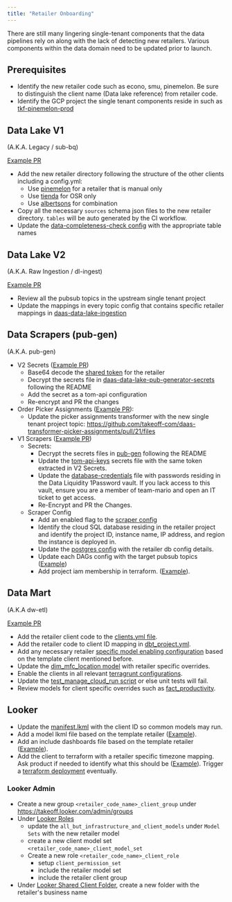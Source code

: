 ```yaml
---
title: "Retailer Onboarding"
---
```


There are still many lingering single-tenant components that the data pipelines rely on along with the lack of detecting
new retailers.
Various components within the data domain need to be updated prior to launch.

## Prerequisites

* Identify the new retailer code such as econo, smu, pinemelon. Be sure to distinguish the client name (Data lake
  reference) from retailer code.
* Identify the GCP project the single tenant components reside in such
  as [tkf-pinemelon-prod](https://console.cloud.google.com/cloudpubsub/topic/list?project=tkf-pinemelon-prod-b72d)

## Data Lake V1 
(A.K.A. Legacy / sub-bq)

[Example PR](https://github.com/takeoff-com/daas-data-lake-sub-dataflow-bigquery/pull/722/commits/5ae46daecdcfa067600d7075237df846981dd56e)

* Add the new retailer directory following the structure of the other clients including a config.yml:
    * Use [pinemelon](https://github.com/takeoff-com/daas-data-lake-sub-dataflow-bigquery/tree/develop/conf/pinemelon)
      for a retailer that is manual only
    * Use [tienda](https://github.com/takeoff-com/daas-data-lake-sub-dataflow-bigquery/tree/develop/conf/tienda) for OSR
      only
    * Use [albertsons](https://github.com/takeoff-com/daas-data-lake-sub-dataflow-bigquery/tree/develop/conf/albertsons)
      for combination
* Copy all the necessary `sources` schema json files to the new retailer directory. `tables` will be auto generated by
  the CI workflow.
* Update
  the [data-completeness-check config](https://github.com/takeoff-com/daas-data-lake-sub-dataflow-bigquery/blob/5ae46daecdcfa067600d7075237df846981dd56e/monitoring/data_completeness_check/src/config.yml)
  with the appropriate table names

## Data Lake V2
(A.K.A. Raw Ingestion / dl-ingest)

[Example PR](https://github.com/takeoff-com/daas-data-lake-ingestion/pull/34/files)

* Review all the pubsub topics in the upstream single tenant project
* Update the mappings in every topic config that contains specific retailer mappings
  in [daas-data-lake-ingestion](https://github.com/takeoff-com/daas-data-lake-ingestion/blob/b7e0981860088c3da559e56b9108727e55dc74b8/infrastructure/production/tables/terragrunt.hcl#L23-L30)

## Data Scrapers (pub-gen)
(A.K.A. pub-gen)

* V2 Secrets ([Example PR](https://github.com/takeoff-com/daas-data-lake-pub-generator-secrets/pull/9))
    * Base64 decode the [shared token](https://github.com/takeoff-com/shared-tokens) for the retailer
    * Decrypt the secrets file
      in [daas-data-lake-pub-generator-secrets](https://github.com/takeoff-com/daas-data-lake-pub-generator-secrets)
      following the README
    * Add the secret as a tom-api configuration
    * Re-encrypt and PR the changes
* Order Picker
  Assignments ([Example PR](https://github.com/takeoff-com/daas-transformer-picker-assignments/pull/21/files)):
    * Update the picker assignments transformer with the new single tenant project
      topic: https://github.com/takeoff-com/daas-transformer-picker-assignments/pull/21/files
* V1 Scrapers ([Example PR](https://github.com/takeoff-com/daas-data-lake-pub-generator/pull/659/files))
    * Secrets:
        * Decrypt the secrets files in [pub-gen](https://github.com/takeoff-com/daas-data-lake-pub-generator) following
          the README
        * Update
          the [tom-api-keys](https://github.com/takeoff-com/daas-data-lake-pub-generator/blob/f564cb6cbbcb66a0d53520556a9359cc984b407a/conf/production/tom_api/tom-api-keys.enc.yml)
          secrets file with the same token extracted in V2 Secrets.
        * Update
          the [database-credentials](https://github.com/takeoff-com/daas-data-lake-pub-generator/blob/f564cb6cbbcb66a0d53520556a9359cc984b407a/conf/production/postgres/database-credentials.enc.yml)
          file with passwords residing in the Data Liquidity 1Password vault. If you lack access to this vault, ensure
          you are a member of team-mario and open an IT ticket to get access.
        * Re-Encrypt and PR the Changes.
    * Scraper Config
        * Add an enabled flag to
          the [scraper config](https://github.com/takeoff-com/daas-data-lake-pub-generator/blob/f564cb6cbbcb66a0d53520556a9359cc984b407a/conf/production/clients.yml)
        * Identify the cloud SQL database residing in the retailer project and identify the project ID, instance name,
          IP address, and region the instance is deployed in.
        * Update
          the [postgres config](https://github.com/takeoff-com/daas-data-lake-pub-generator/blob/f564cb6cbbcb66a0d53520556a9359cc984b407a/conf/production/postgres/config.yml)
          with the retailer db config details.
        * Update each DAGs config with the target pubsub
          topics ([Example](https://github.com/takeoff-com/daas-data-lake-pub-generator/pull/659/files#diff-7fe4f5d444a3b9b8ec1224b1a81b770eaa219e58140dbb73a82cf26a08460d22R20-R21))
        * Add project iam membership in
          terraform. ([Example](https://github.com/takeoff-com/daas-data-lake-pub-generator/blob/f564cb6cbbcb66a0d53520556a9359cc984b407a/terraform/publisher/iam.tf#L188-L193)).

## Data Mart
(A.K.A dw-etl)

[Example PR](https://github.com/takeoff-com/datawarehouse-etl/pull/498/files)

* Add the retailer client code to
  the [clients.yml file](https://github.com/takeoff-com/datawarehouse-etl/blob/master/dbt/clients_datamart/clients.yml).
* Add the retailer code to client ID mapping
  in [dbt_project.yml](https://github.com/takeoff-com/datawarehouse-etl/blob/master/dbt/clients_datamart/dbt_project.yml#L48).
* Add any necessary
  retailer [specific model enabling configuration](https://github.com/takeoff-com/datawarehouse-etl/blob/e41b78afc056a60c7d503ba16157041f4759d228/dbt/clients_datamart/dbt_project.yml#L139-L142)
  based on the template client mentioned before.
* Update
  the [dim_mfc_location model](https://github.com/takeoff-com/datawarehouse-etl/blob/e41b78afc056a60c7d503ba16157041f4759d228/dbt/clients_datamart/models/datamart/dim_mfc_location.sql#L85-L131)
  with retailer specific overrides.
* Enable the clients in all
  relevant [terragrunt configurations](https://github.com/takeoff-com/datawarehouse-etl/blob/e41b78afc056a60c7d503ba16157041f4759d228/terraform/gcp/envs/production/terragrunt.hcl#L17).
* Update
  the [test_manage_cloud_run script](https://github.com/takeoff-com/datawarehouse-etl/blob/e41b78afc056a60c7d503ba16157041f4759d228/tests/test_manage_cloud_run.py#L15)
  or else unit tests will fail.
* Review models for client specific overrides such
  as [fact_productivity](https://github.com/takeoff-com/datawarehouse-etl/blob/e41b78afc056a60c7d503ba16157041f4759d228/dbt/clients_datamart/models/datamart/fact_productivity.sql#L18).

## Looker

* Update
  the [manifest.lkml](https://github.com/takeoff-com/takeoff-looker/blob/ce20dcc21978290d331a504f1c9f547ce1f24e4c/manifest.lkml#L33)
  with the client ID so common models may run.
* Add a model lkml file based on the template
  retailer ([Example](https://github.com/takeoff-com/takeoff-looker/blob/ce20dcc21978290d331a504f1c9f547ce1f24e4c/src/bigquery_models/econo_bq.model.lkml)).
* Add an include dashboards file based on the template
  retailer ([Example](https://github.com/takeoff-com/takeoff-looker/blob/ce20dcc21978290d331a504f1c9f547ce1f24e4c/src/bigquery_models/include_dashboards/econo.view.lkml)).
* Add the client to terraform with a retailer specific timezone mapping. Ask product if needed to identify what this
  should
  be ([Example](https://github.com/takeoff-com/takeoff-looker/blob/ce20dcc21978290d331a504f1c9f547ce1f24e4c/terraform/envs/develop/terragrunt.hcl#L12)).
  Trigger a [terraform deployment](https://github.com/takeoff-com/takeoff-looker/actions/workflows/terraform.yml)
  eventually.

### Looker Admin

* Create a new group `<retailer_code_name>_client_group` under https://takeoff.looker.com/admin/groups
* Under [Looker Roles](https://takeoff.looker.com/admin/roles)
    * update the `all_but_infrastructure_and_client_models` under `Model Sets` with the new retailer model
    * create a new client model set `<retailer_code_name>_client_model_set`
    * Create a new role `<retailer_code_name>_client_role`
        * setup `client_permission_set`
        * include the retailer model set
        * include the retailer client group
* Under [Looker Shared Client Folder](https://takeoff.looker.com/folders/420), create a new folder with the retailer's
  business name